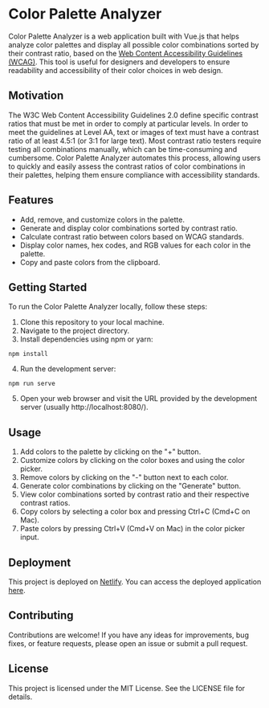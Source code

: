 # Color Palette Analyzer

Color Palette Analyzer is a web application built with Vue.js that helps analyze color palettes and display all possible color combinations sorted by their contrast ratio, based on the [Web Content Accessibility Guidelines (WCAG)](https://www.w3.org/TR/UNDERSTANDING-WCAG20/visual-audio-contrast-contrast.html). This tool is useful for designers and developers to ensure readability and accessibility of their color choices in web design.

## Motivation

The W3C Web Content Accessibility Guidelines 2.0 define specific contrast ratios that must be met in order to comply at particular levels. In order to meet the guidelines at Level AA, text or images of text must have a contrast ratio of at least 4.5:1 (or 3:1 for large text). Most contrast ratio testers require testing all combinations manually, which can be time-consuming and cumbersome. Color Palette Analyzer automates this process, allowing users to quickly and easily assess the contrast ratios of color combinations in their palettes, helping them ensure compliance with accessibility standards.

## Features

- Add, remove, and customize colors in the palette.
- Generate and display color combinations sorted by contrast ratio.
- Calculate contrast ratio between colors based on WCAG standards.
- Display color names, hex codes, and RGB values for each color in the palette.
- Copy and paste colors from the clipboard.

## Getting Started

To run the Color Palette Analyzer locally, follow these steps:

1. Clone this repository to your local machine.
2. Navigate to the project directory.
3. Install dependencies using npm or yarn:

```
npm install
```

4. Run the development server:

```
npm run serve
```

5. Open your web browser and visit the URL provided by the development server (usually http://localhost:8080/).

## Usage

1. Add colors to the palette by clicking on the "+" button.
2. Customize colors by clicking on the color boxes and using the color picker.
3. Remove colors by clicking on the "-" button next to each color.
4. Generate color combinations by clicking on the "Generate" button.
5. View color combinations sorted by contrast ratio and their respective contrast ratios.
6. Copy colors by selecting a color box and pressing Ctrl+C (Cmd+C on Mac).
7. Paste colors by pressing Ctrl+V (Cmd+V on Mac) in the color picker input.

## Deployment

This project is deployed on [Netlify](https://color-palette-aapp.netlify.app/). You can access the deployed application [here](https://color-palette-aapp.netlify.app/).

## Contributing

Contributions are welcome! If you have any ideas for improvements, bug fixes, or feature requests, please open an issue or submit a pull request.

## License

This project is licensed under the MIT License. See the LICENSE file for details.
